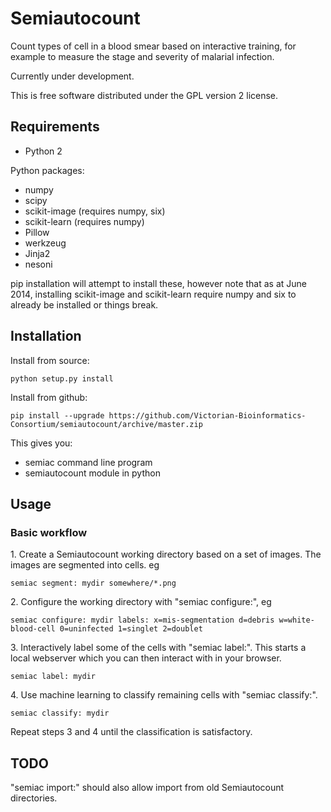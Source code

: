 # Semiautocount

Count types of cell in a blood smear based on interactive training,
for example to measure the stage and severity of malarial infection.

Currently under development.

This is free software distributed under the GPL version 2 license.

## Requirements

- Python 2

Python packages:

- numpy
- scipy
- scikit-image (requires numpy, six)
- scikit-learn (requires numpy)
- Pillow
- werkzeug
- Jinja2
- nesoni

pip installation will attempt to install these, however note that
as at June 2014, installing scikit-image and scikit-learn require 
numpy and six to already be installed or things break.


## Installation

Install from source:

    python setup.py install

Install from github:

    pip install --upgrade https://github.com/Victorian-Bioinformatics-Consortium/semiautocount/archive/master.zip
  
This gives you:

- semiac command line program  
- semiautocount module in python


## Usage

### Basic workflow

1\. Create a Semiautocount working directory based on a set of images.
The images are segmented into cells. eg

    semiac segment: mydir somewhere/*.png

2\. Configure the working directory with "semiac configure:", eg

    semiac configure: mydir labels: x=mis-segmentation d=debris w=white-blood-cell 0=uninfected 1=singlet 2=doublet

3\. Interactively label some of the cells with "semiac label:". This starts a 
local webserver which you can then interact with in your browser.

    semiac label: mydir

4\. Use machine learning to classify remaining cells with "semiac classify:".

    semiac classify: mydir

Repeat steps 3 and 4 until the classification is satisfactory.


## TODO

"semiac import:" should also allow import from old Semiautocount directories.




